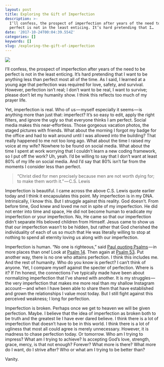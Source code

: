 ```yaml
---
layout: post
title: Exploring the Gift of Imperfection
description: >-
  I’ll confess, the prospect of imperfection after years of the need to be
  perfect is not in the least enticing. It’s hard pretending that I…
date: '2017-10-24T00:04:39.554Z'
categories: []
keywords: []
slug: /exploring-the-gift-of-imperfection
---
```


![](https://cdn-images-1.medium.com/max/1200/1*iAI9mBVydZmVNH7nWIjKNg.jpeg)

I’ll confess, the prospect of imperfection after years of the need to be perfect is not in the least enticing. It’s hard pretending that I want to be anything less than perfect most all of the time. As I said, I learned at a young age that perfection was required for love, safety, and survival. However, perfection isn’t real; I don’t want to be real, I want to survive; please don’t let my humanity show. I think this reflects too much of my prayer life.<!--more-->

Yet, imperfection is real. Who of us — myself especially it seems — is anything more than just that: imperfect? It’s so easy to edit, apply the right filters, and ignore the ugly so that everyone thinks I am perfect. Social media makes this near-effortless. Those gorgeous vacation photos, the staged pictures with friends. What about the morning I forgot my badge for the office and had to wait around until I was allowed into the building? That really happened to me not too long ago. What about the time I raised my voice at my wife? Nowhere to be found on social media. What about the time I spent at work worrying that I couldn’t learn a new coding framework, so I put off the work? Uh, yeah. I’d be willing to say that I don’t want at least 80% of my life on social media. And I’d say that 80% isn’t far from the moments I consider less than perfect.

> “Christ died for men precisely because men are not worth dying for; to make them worth it.” — C.S. Lewis

Imperfection is beautiful. I came across the above C.S. Lewis quote earlier today and I think it encapsulates this point. My imperfection is in my DNA. Intrinsically, I know this. But I struggle against this reality. God doesn’t. From before time, God knew and loved me not in spite of my imperfection. He did not enter into time and space, He did not become human to eradicate my imperfection or your imperfection. No, He came so that our imperfection didn’t separate His beloved children from Himself. Jesus came to show us that our imperfection wasn’t to be hidden, but rather that God cherished the individuality of each of us so much that He was literally willing to stop at nothing to spend all eternity loving us along with our imperfection.

Imperfection is human. “No one is righteous,” said [Paul quoting Psalms](https://www.biblegateway.com/passage/?search=Romans+3%3A10-12) — in more places than one! Look at [Psalm 14](https://www.biblegateway.com/passage/?search=Psalm%2014&version=ESV). Then again at [Psalm 53](https://www.biblegateway.com/passage/?search=Psalm%2053&version=ESV). Put another way, there is no one who attains perfection. I think this includes me. And the rest of humanity. Who do you know is perfect? I can’t think of anyone. Yet, I compare myself against the specter of perfection. Where is it? If I’m honest, the connections I’ve typically made have been about normalizing imperfection that I’ve shared with another. It is my struggles — the very imperfection that makes me more real than my shallow Instagram account — and when I have been able to share them that have established and grown the relationships I value most today. But I still fight against this perceived weakness; I long for perfection.

Imperfection is broken. Perhaps once we get to heaven we will be given perfection. Maybe. I believe that the idea of imperfection as broken both to be truth and the greatest lie I have ever dared believe. I think there is a lot of imperfection that doesn’t have to be in this world. I think there is a lot of ugliness that most all could agree is merely unnecessary. However, it is madness to chase perfection today. Or tomorrow. Who am I trying to impress? What am I trying to achieve? Is accepting God’s love, strength, grace, mercy, is that not enough? Forever? What more is there? What more do I want, do I strive after? Who or what am I trying to be better than?

Vanity.